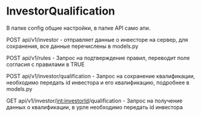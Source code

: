 # InvestorQualification


В папке config общие настройки, в папке API само апи.

POST api/v1/investor  -  отправляет данные о инвесторе на сервер, для сохранения, все данные перечислены в models.py

POST api/v1/rules - Запрос на подтверждение правил, переводит поле согласия с правилами в TRUE

POST api/v1/investor/qualification - Запрос на сохранение квалификации, необходимо передать id инвестора и его квалификацию, подробнее в models.py

GET api/v1/investor/<int:investorId>/qualification - Запрос на получение данных о квалификации, в урле необходимо передать id инвестора